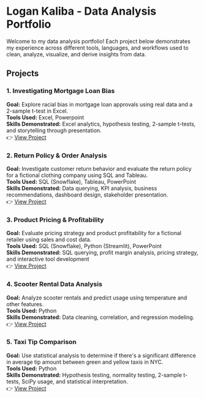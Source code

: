 # Logan Kaliba - Data Analysis Portfolio

Welcome to my data analysis portfolio! Each project below demonstrates my experience across different tools, languages, and workflows used to clean, analyze, visualize, and derive insights from data.

## Projects

### 1. Investigating Mortgage Loan Bias  
**Goal:** Explore racial bias in mortgage loan approvals using real data and a 2-sample t-test in Excel.   
**Tools Used:** Excel, Powerpoint  
**Skills Demonstrated:** Excel analytics, hypothesis testing, 2-sample t-tests, and storytelling through presentation.  
👉 [View Project](./mortgage_bias_analysis)

### 2. Return Policy & Order Analysis  
**Goal:** Investigate customer return behavior and evaluate the return policy for a fictional clothing company using SQL and Tableau.  
**Tools Used:** SQL (Snowflake), Tableau, PowerPoint  
**Skills Demonstrated:** Data querying, KPI analysis, business recommendations, dashboard design, stakeholder presentation.  
👉 [View Project](./return_policy_order_analysis)

### 3. Product Pricing & Profitability  
**Goal:** Evaluate pricing strategy and product profitability for a fictional retailer using sales and cost data.  
**Tools Used:** SQL (Snowflake), Python (Streamlit), PowerPoint  
**Skills Demonstrated:** SQL querying, profit margin analysis, pricing strategy, and interactive tool development  
👉 [View Project](./product_pricing_&_profitability)

### 4. Scooter Rental Data Analysis
**Goal:** Analyze scooter rentals and predict usage using temperature and other features.  
**Tools Used:** Python  
**Skills Demonstrated:** Data cleaning, correlation, and regression modeling.  
👉 [View Project](./scooter_rental_analysis)

### 5. Taxi Tip Comparison  
**Goal:** Use statistical analysis to determine if there's a significant difference in average tip amount between green and yellow taxis in NYC.  
**Tools Used:** Python  
**Skills Demonstrated:** Hypothesis testing, normality testing, 2-sample t-tests, SciPy usage, and statistical interpretation.  
👉 [View Project](./taxi_tip_analysis)

